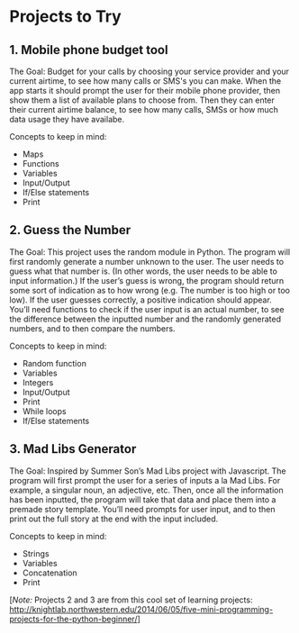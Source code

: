 # Projects to Try

## 1. Mobile phone budget tool

The Goal: Budget for your calls by choosing your service provider and your current airtime, to see how many calls or SMS's you can make.
When the app starts it should prompt the user for their mobile phone provider, then show them a list of available plans to choose from. Then they can enter their current airtime balance, to see how many calls, SMSs or how much data usage they have availabe.

Concepts to keep in mind:

* Maps
* Functions
* Variables
* Input/Output
* If/Else statements
* Print

## 2. Guess the Number

The Goal: This project uses the random module in Python. The program will first randomly generate a number unknown to the user. The user needs to guess what that number is. (In other words, the user needs to be able to input information.) If the user’s guess is wrong, the program should return some sort of indication as to how wrong (e.g. The number is too high or too low). If the user guesses correctly, a positive indication should appear. You’ll need functions to check if the user input is an actual number, to see the difference between the inputted number and the randomly generated numbers, and to then compare the numbers.

Concepts to keep in mind:

* Random function
* Variables
* Integers
* Input/Output
* Print
* While loops
* If/Else statements


## 3. Mad Libs Generator

The Goal: Inspired by Summer Son’s Mad Libs project with Javascript. The program will first prompt the user for a series of inputs a la Mad Libs. For example, a singular noun, an adjective, etc. Then, once all the information has been inputted, the program will take that data and place them into a premade story template. You’ll need prompts for user input, and to then print out the full story at the end with the input included.

Concepts to keep in mind:

* Strings
* Variables
* Concatenation
* Print


[*Note:* Projects 2 and 3 are from this cool set of learning projects:  http://knightlab.northwestern.edu/2014/06/05/five-mini-programming-projects-for-the-python-beginner/]
